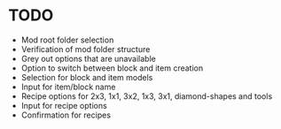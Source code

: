 # TODO

- Mod root folder selection
- Verification of mod folder structure
- Grey out options that are unavailable
- Option to switch between block and item creation
- Selection for block and item models
- Input for item/block name
- Recipe options for 2x3, 1x1, 3x2, 1x3, 3x1, diamond-shapes and tools
- Input for recipe options
- Confirmation for recipes
